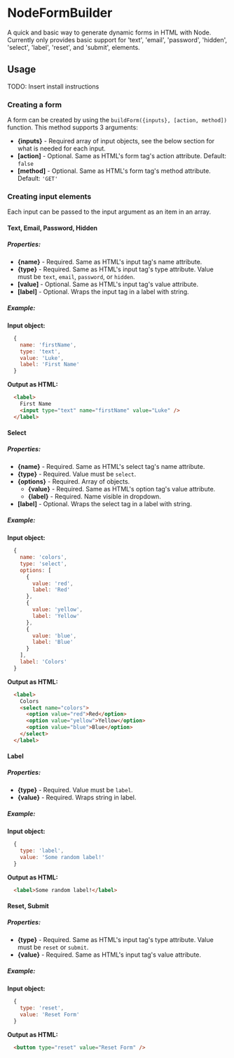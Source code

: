 # NodeFormBuilder
A quick and basic way to generate dynamic forms in HTML with Node.
Currently only provides basic support for 'text', 'email', 'password', 'hidden', 'select', 'label', 'reset', and 'submit', elements.

## Usage

TODO: Insert install instructions

### Creating a form
A form can be created by using the `buildForm({inputs}, [action, method])`
function. This method supports 3 arguments:
+ **{inputs}** - Required array of input objects, see the below section
for what is needed for each input.
+ **[action]** - Optional. Same as HTML's form tag's action attribute.
Default: `false`
+ **[method]** - Optional. Same as HTML's form tag's method attribute.
Default: `'GET'`

### Creating input elements
Each input can be passed to the input argument as an item in an array.

#### Text, Email, Password, Hidden
##### Properties: #####
+ **{name}** - Required. Same as HTML's input tag's name attribute.
+ **{type}** - Required. Same as HTML's input tag's type attribute.
Value must be `text`, `email`, `password`, or `hidden`.
+ **[value]** - Optional. Same as HTML's input tag's value attribute.
+ **[label]** - Optional. Wraps the input tag in a label with string.

##### Example: #####

**Input object:**
```javascript
  {
    name: 'firstName',
    type: 'text',
    value: 'Luke',
    label: 'First Name'
  }
```

**Output as HTML:**
```html
  <label>
    First Name
    <input type="text" name="firstName" value="Luke" />
  </label>
```

#### Select
##### Properties: #####
+ **{name}** - Required. Same as HTML's select tag's name attribute.
+ **{type}** - Required. Value must be `select`.
+ **{options}** - Required. Array of objects.
  + **{value}** - Required. Same as HTML's option tag's value attribute.
  + **{label}** - Required. Name visible in dropdown.
+ **[label]** - Optional. Wraps the select tag in a label with string.

##### Example: #####

**Input object:**
```javascript
  {
    name: 'colors',
    type: 'select',
    options: [
      {
        value: 'red',
        label: 'Red'
      },
      {
        value: 'yellow',
        label: 'Yellow'
      },
      {
        value: 'blue',
        label: 'Blue'
      }
    ],
    label: 'Colors'
  }
```

**Output as HTML:**
```html
  <label>
    Colors
    <select name="colors">
      <option value="red">Red</option>
      <option value="yellow">Yellow</option>
      <option value="blue">Blue</option>
    </select>
  </label>
```

#### Label
##### Properties: #####
+ **{type}** - Required. Value must be `label`.
+ **{value}** - Required. Wraps string in label.

##### Example: #####

**Input object:**
```javascript
  {
    type: 'label',
    value: 'Some random label!'
  }
```

**Output as HTML:**
```html
  <label>Some random label!</label>
```

#### Reset, Submit
##### Properties: #####
+ **{type}** - Required. Same as HTML's input tag's type attribute.
Value must be `reset` or `submit`.
+ **{value}** - Required. Same as HTML's input tag's value attribute.

##### Example: #####

**Input object:**
```javascript
  {
    type: 'reset',
    value: 'Reset Form'
  }
```

**Output as HTML:**
```html
  <button type="reset" value="Reset Form" />
```
